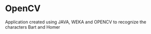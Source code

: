 # OpenCV
Application created using JAVA, WEKA and OPENCV to recognize the characters Bart and Homer
